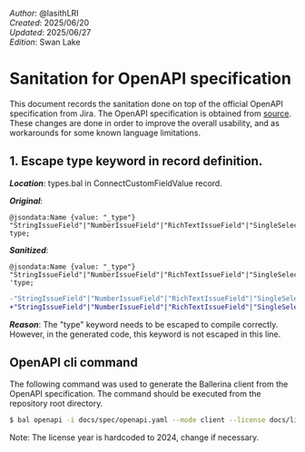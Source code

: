 _Author_:  @lasithLRI \
_Created_: 2025/06/20 \
_Updated_: 2025/06/27 \
_Edition_: Swan Lake

# Sanitation for OpenAPI specification

This document records the sanitation done on top of the official OpenAPI specification from Jira. 
The OpenAPI specification is obtained from [source](https://developer.atlassian.com/cloud/jira/platform/swagger-v3.v3.json).
These changes are done in order to improve the overall usability, and as workarounds for some known language limitations.

## 1. Escape type keyword in record definition.

***Location***: types.bal in ConnectCustomFieldValue record.

***Original***:

```ballerina
@jsondata:Name {value: "_type"}
"StringIssueField"|"NumberIssueField"|"RichTextIssueField"|"SingleSelectIssueField"|"MultiSelectIssueField"|"TextIssueField" type;
```
***Sanitized***:

```ballerina
@jsondata:Name {value: "_type"}
"StringIssueField"|"NumberIssueField"|"RichTextIssueField"|"SingleSelectIssueField"|"MultiSelectIssueField"|"TextIssueField" 'type;
```

```diff
-"StringIssueField"|"NumberIssueField"|"RichTextIssueField"|"SingleSelectIssueField"|"MultiSelectIssueField"|"TextIssueField" type;
+"StringIssueField"|"NumberIssueField"|"RichTextIssueField"|"SingleSelectIssueField"|"MultiSelectIssueField"|"TextIssueField" 'type;
```

***Reason***: The "type" keyword needs to be escaped to compile correctly. However, in the generated code, this keyword is not escaped in this line.

## OpenAPI cli command

The following command was used to generate the Ballerina client from the OpenAPI specification. The command should be executed from the repository root directory.

```bash
$ bal openapi -i docs/spec/openapi.yaml --mode client --license docs/license.txt -o ballerina
```
Note: The license year is hardcoded to 2024, change if necessary.
